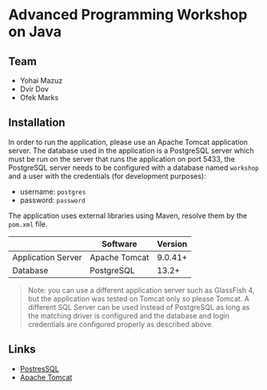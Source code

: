 # Advanced Programming Workshop on Java
## Team
* Yohai Mazuz
* Dvir Dov
* Ofek Marks

## Installation
In order to run the application, please use an Apache Tomcat application server.
The database used in the application is a PostgreSQL server which must be run on the server that runs the application on port 5433, the PostgreSQL server needs to be configured with a database named `workshop` and a user with the credentials (for development purposes):
* username: `postgres`
* password: `password`

The application uses external libraries using Maven, resolve them by the `pom.xml` file.

|                  |Software			   |Version                      |
|------------------|-------------------------------|-----------------------------|
|Application Server|Apache Tomcat                  |9.0.41+ 	                 |
|Database	       |PostgreSQL                     |13.2+                        |

> Note: you can use a different application server such as GlassFish 4, but the application was tested on Tomcat only so please Tomcat.
> A different SQL Server can be used instead of PostgreSQL as long as the matching driver is configured and the database and login credentials are configured properly as described above.

## Links
* [PostresSQL](https://www.postgresql.org/)
* [Apache Tomcat](http://tomcat.apache.org/)
